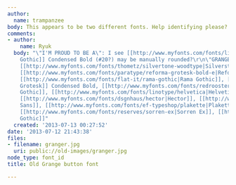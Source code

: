 ```yaml
---
author:
  name: trampanzee
body: This appears to be two different fonts. Help identifying please?
comments:
- author:
    name: Ryuk
  body: "\"I'M PROUD TO BE A\": I see [[http://www.myfonts.com/fonts/linotype/trade-gothic|Trade
    Gothic]] Condensed Bold (#20?) may be manually rounded?\r\n\"GRANGER\": alternatives
    [[http://www.myfonts.com/fonts/thometz/silvertone-woodtype|Silverstone Woodtype]],
    [[http://www.myfonts.com/fonts/paratype/reforma-grotesk-bold-e|Reforma Grotesk]],
    [[http://www.myfonts.com/fonts/flat-it/rama-gothic|Rama Gothic]], [[http://www.myfonts.com/fonts/berthold/akzidenz-grotesk-be|Akzidenz
    Grotesk]] Condensed Bold, [[http://www.myfonts.com/fonts/redrooster/block-gothic-rr|Block
    Gothic]], [[http://www.myfonts.com/fonts/linotype/helvetica|Helvetica]] Compressed,
    [[http://www.myfonts.com/fonts/dsgnhaus/hector|Hector]], [[http://www.myfonts.com/fonts/mti/smart-sans|Smart
    Sans]], [[http://www.myfonts.com/fonts/ef-typeshop/plakette|Plakette]] (~Inserat),
    [[http://www.myfonts.com/fonts/reserves/sorren-ex|Sorren Ex]], [[http://www.myfonts.com/fonts/redrooster/railroad-gothic-rr|Railroad
    Gothic]]"
  created: '2013-07-13 00:27:52'
date: '2013-07-12 21:43:38'
files:
- filename: granger.jpg
  uri: public://old-images/granger.jpg
node_type: font_id
title: Old Grange button font

---
```

